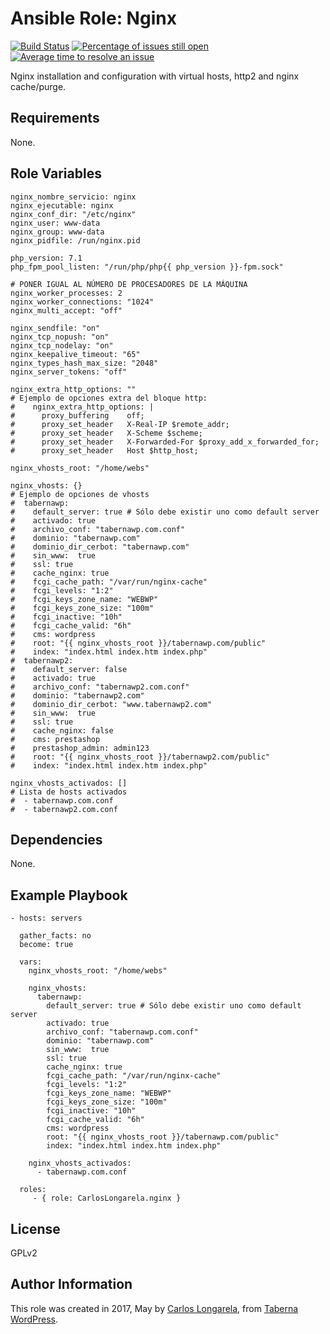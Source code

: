 Ansible Role: Nginx
=========

[![Build Status](https://travis-ci.org/CarlosLongarela/ansible-role-nginx.svg?branch=master)](https://travis-ci.org/CarlosLongarela/ansible-role-nginx)
[![Percentage of issues still open](http://isitmaintained.com/badge/open/CarlosLongarela/ansible-role-nginx.svg)](http://isitmaintained.com/project/CarlosLongarela/ansible-role-nginx "Percentage of issues still open")
[![Average time to resolve an issue](http://isitmaintained.com/badge/resolution/CarlosLongarela/ansible-role-nginx.svg)](http://isitmaintained.com/project/CarlosLongarela/ansible-role-nginx "Average time to resolve an issue")

Nginx installation and configuration with virtual hosts, http2 and nginx cache/purge.

Requirements
------------

None.

Role Variables
--------------

    nginx_nombre_servicio: nginx
    nginx_ejecutable: nginx
    nginx_conf_dir: "/etc/nginx"
    nginx_user: www-data
    nginx_group: www-data
    nginx_pidfile: /run/nginx.pid

    php_version: 7.1
    php_fpm_pool_listen: "/run/php/php{{ php_version }}-fpm.sock"

    # PONER IGUAL AL NÚMERO DE PROCESADORES DE LA MÁQUINA
    nginx_worker_processes: 2
    nginx_worker_connections: "1024"
    nginx_multi_accept: "off"

    nginx_sendfile: "on"
    nginx_tcp_nopush: "on"
    nginx_tcp_nodelay: "on"
    nginx_keepalive_timeout: "65"
    nginx_types_hash_max_size: "2048"
    nginx_server_tokens: "off"

    nginx_extra_http_options: ""
    # Ejemplo de opciones extra del bloque http:
    #    nginx_extra_http_options: |
    #      proxy_buffering    off;
    #      proxy_set_header   X-Real-IP $remote_addr;
    #      proxy_set_header   X-Scheme $scheme;
    #      proxy_set_header   X-Forwarded-For $proxy_add_x_forwarded_for;
    #      proxy_set_header   Host $http_host;

    nginx_vhosts_root: "/home/webs"

    nginx_vhosts: {}
    # Ejemplo de opciones de vhosts
    #  tabernawp:
    #    default_server: true # Sólo debe existir uno como default server
    #    activado: true
    #    archivo_conf: "tabernawp.com.conf"
    #    dominio: "tabernawp.com"
    #    dominio_dir_cerbot: "tabernawp.com"
    #    sin_www:  true
    #    ssl: true
    #    cache_nginx: true
    #    fcgi_cache_path: "/var/run/nginx-cache"
    #    fcgi_levels: "1:2"
    #    fcgi_keys_zone_name: "WEBWP"
    #    fcgi_keys_zone_size: "100m"
    #    fcgi_inactive: "10h"
    #    fcgi_cache_valid: "6h"
    #    cms: wordpress
    #    root: "{{ nginx_vhosts_root }}/tabernawp.com/public"
    #    index: "index.html index.htm index.php"
    #  tabernawp2:
    #    default_server: false
    #    activado: true
    #    archivo_conf: "tabernawp2.com.conf"
    #    dominio: "tabernawp2.com"
    #    dominio_dir_cerbot: "www.tabernawp2.com"
    #    sin_www:  true
    #    ssl: true
    #    cache_nginx: false
    #    cms: prestashop
    #    prestashop_admin: admin123
    #    root: "{{ nginx_vhosts_root }}/tabernawp2.com/public"
    #    index: "index.html index.htm index.php"

    nginx_vhosts_activados: []
    # Lista de hosts activados
    #  - tabernawp.com.conf
    #  - tabernawp2.com.conf

Dependencies
------------

None.

Example Playbook
----------------

    - hosts: servers

      gather_facts: no
      become: true

      vars:
        nginx_vhosts_root: "/home/webs"

        nginx_vhosts:
          tabernawp:
            default_server: true # Sólo debe existir uno como default server
            activado: true
            archivo_conf: "tabernawp.com.conf"
            dominio: "tabernawp.com"
            sin_www:  true
            ssl: true
            cache_nginx: true
            fcgi_cache_path: "/var/run/nginx-cache"
            fcgi_levels: "1:2"
            fcgi_keys_zone_name: "WEBWP"
            fcgi_keys_zone_size: "100m"
            fcgi_inactive: "10h"
            fcgi_cache_valid: "6h"
            cms: wordpress
            root: "{{ nginx_vhosts_root }}/tabernawp.com/public"
            index: "index.html index.htm index.php"

        nginx_vhosts_activados:
          - tabernawp.com.conf

      roles:
         - { role: CarlosLongarela.nginx }

License
-------

GPLv2

Author Information
------------------

This role was created in 2017, May by [Carlos Longarela](mailto:carlos@longarela.eu), from [Taberna WordPress](https://tabernawp.com/).
